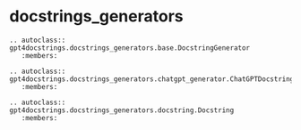 # docstrings_generators

```{eval-rst}
.. autoclass:: gpt4docstrings.docstrings_generators.base.DocstringGenerator
   :members:
```

```{eval-rst}
.. autoclass:: gpt4docstrings.docstrings_generators.chatgpt_generator.ChatGPTDocstringGenerator
   :members:
```

```{eval-rst}
.. autoclass:: gpt4docstrings.docstrings_generators.docstring.Docstring
   :members:
```
